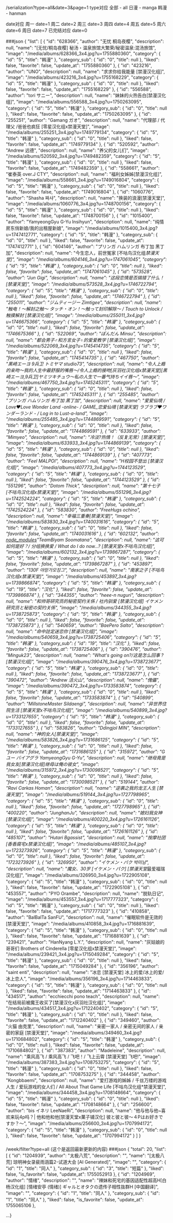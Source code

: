 /serialization?type=all&date=3&page=1
type对应
全部 - all
日漫 - manga
韩漫 - hanman

date对应
周一 date=1
周二 date=2
周三 date=3
周四 date=4
周五 date=5
周六 date=6
周日 date=7
已完结对应 date=0


###json
{
"list": [
{
"id": "628366",
"author": "无忧 桐岛夜樱",
"description": null,
"name": "[无忧/桐岛夜樱] 秘汤・温泉旅馆大繁荣/秘密温泉:混汤旅馆",
"image": "/media/albums/628366_3x4.jpg?u=1755880360",
"category": {
"id": "5",
"title": "韩漫"
},
"category_sub": {
"id": "0",
"title": null
},
"liked": false,
"favorite": false,
"update_at": "1755880360"
},
{
"id": "423216",
"author": "UNO",
"description": null,
"name": "求求你给我能量 [禁漫汉化组]",
"image": "/media/albums/423216_3x4.jpg?u=1755168229",
"category": {
"id": "5",
"title": "韩漫"
},
"category_sub": {
"id": "0",
"title": null
},
"liked": false,
"favorite": false,
"update_at": "1755168229"
},
{
"id": "556588",
"author": "tori サニー",
"description": null,
"name": "妹妹的火热告白[禁漫汉化组]",
"image": "/media/albums/556588_3x4.jpg?u=1750263095",
"category": {
"id": "5",
"title": "韩漫"
},
"category_sub": {
"id": "0",
"title": null
},
"liked": false,
"favorite": false,
"update_at": "1750263095"
},
{
"id": "255251",
"author": "Gamang ガオ",
"description": null,
"name": "代理部 / 代理父 /爸爸也疯狂 [零星汉化组x禁漫天堂]",
"image": "/media/albums/255251_3x4.jpg?u=1749779134",
"category": {
"id": "5",
"title": "韩漫"
},
"category_sub": {
"id": "0",
"title": null
},
"liked": false,
"favorite": false,
"update_at": "1749779134"
},
{
"id": "520592",
"author": "Andrew 远德",
"description": null,
"name": "养父的女儿们",
"image": "/media/albums/520592_3x4.jpg?u=1749482359",
"category": {
"id": "5",
"title": "韩漫"
},
"category_sub": {
"id": "0",
"title": null
},
"liked": false,
"favorite": false,
"update_at": "1749482359"
},
{
"id": "558661",
"author": "崔泰英 over.J CTY",
"description": null,
"name": "福利女姊姊[禁漫汉化组]",
"image": "/media/albums/558661_3x4.jpg?u=1749016804",
"category": {
"id": "5",
"title": "韩漫"
},
"category_sub": {
"id": "0",
"title": null
},
"liked": false,
"favorite": false,
"update_at": "1749016804"
},
{
"id": "1060776",
"author": "Shasha 쨔샤",
"description": null,
"name": "换装的浪漫[禁漫天堂]",
"image": "/media/albums/1060776_3x4.jpg?u=1748700156",
"category": {
"id": "5",
"title": "韩漫"
},
"category_sub": {
"id": "0",
"title": null
},
"liked": false,
"favorite": false,
"update_at": "1748700156"
},
{
"id": "1015400",
"author": "YamyeongGyu G-Yu Insihyun",
"description": null,
"name": "纯情房东俏新娘/我的出租屋新娘",
"image": "/media/albums/1015400_3x4.jpg?u=1747412771",
"category": {
"id": "5",
"title": "韩漫"
},
"category_sub": {
"id": "0",
"title": null
},
"liked": false,
"favorite": false,
"update_at": "1747412771"
},
{
"id": "604146",
"author": "プリンガ ハムリンガ 布丁加 黑丁加",
"description": null,
"name": "今生恋人，前世冤家 [不咕鸟汉化组*禁漫天堂]",
"image": "/media/albums/604146_3x4.jpg?u=1747061045",
"category": {
"id": "5",
"title": "韩漫"
},
"category_sub": {
"id": "0",
"title": null
},
"liked": false,
"favorite": false,
"update_at": "1747061045"
},
{
"id": "573528",
"author": "Jun Gigi",
"description": null,
"name": "这段恋情是否搞错了什么！[禁漫天堂]",
"image": "/media/albums/573528_3x4.jpg?u=1746722794",
"category": {
"id": "5",
"title": "韩漫"
},
"category_sub": {
"id": "0",
"title": null
},
"liked": false,
"favorite": false,
"update_at": "1746722794"
},
{
"id": "255011",
"author": "ジムティージー Zimtigee",
"description": null,
"name": "触电！～解封之触～ タッチ・オン！〜触って封印解除〜 / Touch to Unlock / 触摸解封 [禁漫汉化组]",
"image": "/media/albums/255011_3x4.jpg?u=1746675366",
"category": {
"id": "5",
"title": "韩漫"
},
"category_sub": {
"id": "0",
"title": null
},
"liked": false,
"favorite": false,
"update_at": "1746675366"
},
{
"id": "522069",
"author": "ぽんだん Minsu",
"description": null,
"name": "都会男子♂和方言女子♀的爱爱教学 [禁漫汉化组]",
"image": "/media/albums/522069_3x4.jpg?u=1745414735",
"category": {
"id": "5",
"title": "韩漫"
},
"category_sub": {
"id": "0",
"title": null
},
"liked": false,
"favorite": false,
"update_at": "1745414735"
},
{
"id": "467750",
"author": "黒崎エーヨ 9兵卫 トミヤマ studio73",
"description": null,
"name": "令人上瘾的亲吻～我的人生中最舒服的嘴唇～/令人上瘾的接吻[灰羽社汉化组x禁漫天堂][黒崎エーヨ,9兵卫]ヤミツキチュウ～私の人生で一番气持ちイイ唇～",
"image": "/media/albums/467750_3x4.jpg?u=1745245311",
"category": {
"id": "5",
"title": "韩漫"
},
"category_sub": {
"id": "0",
"title": null
},
"liked": false,
"favorite": false,
"update_at": "1745245311"
},
{
"id": "255485",
"author": "プリンガ ハムリンガ 布丁加 黑丁加",
"description": null,
"name": "爱爱仙境 / Love♥Love Wonder Land -online- / GAME_恋爱仙境 [禁漫天堂] ラブラブ♥ワンダーランド - / Log in to Lust-a-land",
"image": "/media/albums/255485_3x4.jpg?u=1744869591",
"category": {
"id": "5",
"title": "韩漫"
},
"category_sub": {
"id": "0",
"title": null
},
"liked": false,
"favorite": false,
"update_at": "1744869591"
},
{
"id": "633933",
"author": "Mimyeo",
"description": null,
"name": "冷淡?热情！（反复无常）[禁漫天堂]",
"image": "/media/albums/633933_3x4.jpg?u=1744869139",
"category": {
"id": "5",
"title": "韩漫"
},
"category_sub": {
"id": "0",
"title": null
},
"liked": false,
"favorite": false,
"update_at": "1744869139"
},
{
"id": "407773",
"author": "Feel MALPOI",
"description": null,
"name": "H校园不登出 [禁漫汉化组]",
"image": "/media/albums/407773_3x4.jpg?u=1744123529",
"category": {
"id": "5",
"title": "韩漫"
},
"category_sub": {
"id": "0",
"title": null
},
"liked": false,
"favorite": false,
"update_at": "1744123529"
},
{
"id": "551296",
"author": "Dotom Thick",
"description": null,
"name": "第十七子 [不咕鸟汉化组x禁漫天堂]",
"image": "/media/albums/551296_3x4.jpg?u=1742524224",
"category": {
"id": "5",
"title": "韩漫"
},
"category_sub": {
"id": "0",
"title": null
},
"liked": false,
"favorite": false,
"update_at": "1742524224"
},
{
"id": "583830",
"author": "FreeHugs ochino",
"description": null,
"name": "幸福三重奏[禁漫天堂]",
"image": "/media/albums/583830_3x4.jpg?u=1740031616",
"category": {
"id": "5",
"title": "韩漫"
},
"category_sub": {
"id": "0",
"title": null
},
"liked": false,
"favorite": false,
"update_at": "1740031616"
},
{
"id": "602132",
"author": [node_modules](..%2Fnode_modules)"TeamBiyam Soomatana",
"description": null,
"name": "这可如何是好？/ 分组换换爱 / What do I do now...? [禁漫天堂x不咕鸟汉化组]",
"image": "/media/albums/602132_3x4.jpg?u=1739867287",
"category": {
"id": "5",
"title": "韩漫"
},
"category_sub": {
"id": "0",
"title": null
},
"liked": false,
"favorite": false,
"update_at": "1739867287"
},
{
"id": "453897",
"author": "130F 야망가모징그",
"description": null,
"name": "南家之子 [不咕鸟汉化组x禁漫天堂]",
"image": "/media/albums/453897_3x4.jpg?u=1739866874",
"category": {
"id": "5",
"title": "韩漫"
},
"category_sub": {
"id": "19",
"title": "汉化"
},
"liked": false,
"favorite": false,
"update_at": "1739866874"
},
{
"id": "344355",
"author": "heee-n nuguri",
"description": null,
"name": "和帅哥研究员的秘密契约关係 / 社内驯爱 [禁漫汉化组] イケメン研究员と秘密の契约关係",
"image": "/media/albums/344355_3x4.jpg?u=1738725873",
"category": {
"id": "5",
"title": "韩漫"
},
"category_sub": {
"id": "0",
"title": null
},
"liked": false,
"favorite": false,
"update_at": "1738725873"
},
{
"id": "540659",
"author": "BaePero Salto",
"description": null,
"name": "命中註定迷恋你 [禁漫汉化组]",
"image": "/media/albums/540659_3x4.jpg?u=1738725406",
"category": {
"id": "5",
"title": "韩漫"
},
"category_sub": {
"id": "19",
"title": "汉化"
},
"liked": false,
"favorite": false,
"update_at": "1738725406"
},
{
"id": "390476",
"author": "Minguk23",
"description": null,
"name": "What's going on?/这是怎么回事 ?[禁漫汉化组]",
"image": "/media/albums/390476_3x4.jpg?u=1738723677",
"category": {
"id": "5",
"title": "韩漫"
},
"category_sub": {
"id": "0",
"title": null
},
"liked": false,
"favorite": false,
"update_at": "1738723677"
},
{
"id": "390472",
"author": "Andrew 活火山",
"description": null,
"name": "傀儡",
"image": "/media/albums/390472_3x4.jpg?u=1733583874",
"category": {
"id": "5",
"title": "韩漫"
},
"category_sub": {
"id": "0",
"title": null
},
"liked": false,
"favorite": false,
"update_at": "1733583874"
},
{
"id": "540899",
"author": "MillstoneMaster Sildaengi",
"description": null,
"name": "异世界住院生活 [禁漫天堂x不咕鸟汉化组]",
"image": "/media/albums/540899_3x4.jpg?u=1733127655",
"category": {
"id": "5",
"title": "韩漫"
},
"category_sub": {
"id": "0",
"title": null
},
"liked": false,
"favorite": false,
"update_at": "1733127655"
},
{
"id": "583826",
"author": "Ddingjol MIN",
"description": null,
"name": "神的女人[禁漫天堂]",
"image": "/media/albums/583826_3x4.jpg?u=1731686125",
"category": {
"id": "5",
"title": "韩漫"
},
"category_sub": {
"id": "0",
"title": null
},
"liked": false,
"favorite": false,
"update_at": "1731686125"
},
{
"id": "315972",
"author": "Gユー バイアグラ YamyeongGyu G-Yu",
"description": null,
"name": "继母竟是我女友[禁漫汉化组]继母は俺の彼女",
"image": "/media/albums/315972_3x4.jpg?u=1730098521",
"category": {
"id": "5",
"title": "韩漫"
},
"category_sub": {
"id": "0",
"title": null
},
"liked": false,
"favorite": false,
"update_at": "1730098521"
},
{
"id": "519144",
"author": "Ravi Carkas Homan",
"description": null,
"name": "逆袭之我的龙王人生 [禁漫天堂]",
"image": "/media/albums/519144_3x4.jpg?u=1727798965",
"category": {
"id": "5",
"title": "韩漫"
},
"category_sub": {
"id": "0",
"title": null
},
"liked": false,
"favorite": false,
"update_at": "1727798965"
},
{
"id": "400220",
"author": "JunghanJu",
"description": null,
"name": "媳妇我女神 [禁漫汉化组]",
"image": "/media/albums/400220_3x4.jpg?u=1726161126",
"category": {
"id": "5",
"title": "韩漫"
},
"category_sub": {
"id": "0",
"title": null
},
"liked": false,
"favorite": false,
"update_at": "1726161126"
},
{
"id": "485107",
"author": "Hutari Bgassist",
"description": null,
"name": "按摩社团[香香腐宅x禁漫汉化组]",
"image": "/media/albums/485107_3x4.jpg?u=1723273926",
"category": {
"id": "5",
"title": "韩漫"
},
"category_sub": {
"id": "0",
"title": null
},
"liked": false,
"favorite": false,
"update_at": "1723273926"
},
{
"id": "326950",
"author": "イケメン・パク 박미남",
"description": null,
"name": "魔女、30岁 [イケメン・パク] [禁漫天堂*最爱福瑞汉化组]",
"image": "/media/albums/326950_3x4.jpg?u=1722905108",
"category": {
"id": "5",
"title": "韩漫"
},
"category_sub": {
"id": "0",
"title": null
},
"liked": false,
"favorite": false,
"update_at": "1722905108"
},
{
"id": "453557",
"author": "PYO Orambe",
"description": null,
"name": "脱轨日记",
"image": "/media/albums/453557_3x4.jpg?u=1717777323",
"category": {
"id": "5",
"title": "韩漫"
},
"category_sub": {
"id": "0",
"title": null
},
"liked": false,
"favorite": false,
"update_at": "1717777323"
},
{
"id": "410858",
"author": "BalBalTa SanFU",
"description": null,
"name": "催眠软件是无效的 [禁漫天堂]",
"image": "/media/albums/410858_3x4.jpg?u=1716881639",
"category": {
"id": "5",
"title": "韩漫"
},
"category_sub": {
"id": "0",
"title": null
},
"liked": false,
"favorite": false,
"update_at": "1716881639"
},
{
"id": "239421",
"author": "HanNyang L.Y.",
"description": null,
"name": "灰姑娘的哥哥们 Brothers of Cinderella [零星汉化组x禁漫天堂]",
"image": "/media/albums/239421_3x4.jpg?u=1715049284",
"category": {
"id": "5",
"title": "韩漫"
},
"category_sub": {
"id": "0",
"title": null
},
"liked": false,
"favorite": false,
"update_at": "1715049284"
},
{
"id": "356196",
"author": "saint  enti",
"description": null,
"name": "冰恋 [禁漫天堂] 冰上的爱/冰上的爱/冰上恋人",
"image": "/media/albums/356196_3x4.jpg?u=1714463833",
"category": {
"id": "5",
"title": "韩漫"
},
"category_sub": {
"id": "0",
"title": null
},
"liked": false,
"favorite": false,
"update_at": "1714463833"
},
{
"id": "434517",
"author": "ecchiecchi pono teach",
"description": null,
"name": "在结局前被魔王收买了[禁漫汉化x灰羽社汉化组]",
"image": "/media/albums/434517_3x4.jpg?u=1712240402",
"category": {
"id": "5",
"title": "韩漫"
},
"category_sub": {
"id": "0",
"title": null
},
"liked": false,
"favorite": false,
"update_at": "1712240402"
},
{
"id": "349460",
"author": "火猫 由克里",
"description": null,
"name": "亲密一家人 / 亲密无间的家人 / 亲密的家庭 [禁漫天堂]",
"image": "/media/albums/349460_3x4.jpg?u=1710684802",
"category": {
"id": "5",
"title": "韩漫"
},
"category_sub": {
"id": "0",
"title": null
},
"liked": false,
"favorite": false,
"update_at": "1710684802"
},
{
"id": "387383",
"author": "Madeleine",
"description": null,
"name": "乘风高飞 / 乘风高飞 / 飞吧！/ 飞上云霄 [禁漫天堂] 飞吧!",
"image": "/media/albums/387383_3x4.jpg?u=1708753275",
"category": {
"id": "5",
"title": "韩漫"
},
"category_sub": {
"id": "0",
"title": null
},
"liked": false,
"favorite": false,
"update_at": "1708753275"
},
{
"id": "344458",
"author": "Kongbbaemi",
"description": null,
"name": "爱打游戏的姊姊 / 千丝万缕的游戏人生 / 爱玩游戏的女人们 / All About That Game Life [不咕鸟汉化组*禁漫天堂]",
"image": "/media/albums/344458_3x4.jpg?u=1708148664",
"category": {
"id": "5",
"title": "韩漫"
},
"category_sub": {
"id": "0",
"title": null
},
"liked": false,
"favorite": false,
"update_at": "1708148664"
},
{
"id": "256600",
"author": "bis イネリ LeeNaeRi",
"description": null,
"name": "他与他与他~喜欢来玩4p吗？| 他和他和他[禁漫天堂x菓子铺汉化] 彼と彼と彼〜４Pはお好きですか？〜",
"image": "/media/albums/256600_3x4.jpg?u=1707994172",
"category": {
"id": "5",
"title": "韩漫"
},
"category_sub": {
"id": "0",
"title": null
},
"liked": false,
"favorite": false,
"update_at": "1707994172"
}
]
}
###




/week/filter?type=all (这个是返回最新更新的内容)
###json
{
"total": 20,
"list": [
{
"id": "1204939",
"author": "太极八荒",
"description": "",
"name": "[太极八荒] 琼明神女录裴雨涵篇2-试道大会 [AI Generated]",
"image": "",
"category": {
"id": "1",
"title": "同人"
},
"category_sub": {
"id": "3",
"title": "短篇"
},
"liked": false,
"is_favorite": false,
"update_at": 1755052913
},
{
"id": "1204969",
"author": "情绪",
"description": "",
"name": "辣妹和死宅的基因适配性超高H[白杨汉化组] [情绪安亭 (情绪)] ギャルとオタクの遗传子相性抜群H [中国翻译]",
"image": "",
"category": {
"id": "1",
"title": "同人"
},
"category_sub": {
"id": "1",
"title": "同人"
},
"liked": false,
"is_favorite": false,
"update_at": 1755065106
},

...}
####
